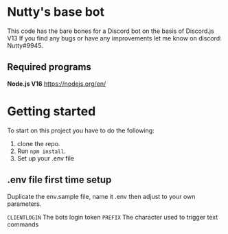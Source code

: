 # Nutty's base bot
This code has the bare bones for a Discord bot on the basis of Discord.js V13
If you find any bugs or have any improvements let me know on discord: Nutty#9945.

## Required programs

**Node.js V16**
https://nodejs.org/en/

# Getting started
To start on this project you have to do the following:
1. clone the repo.
2. Run `npm install`.
3. Set up your .env file

## .env file first time setup
Duplicate the env.sample file, name it .env then adjust to your own parameters.

`CLIENTLOGIN` The bots login token
`PREFIX` The character used to trigger text commands
